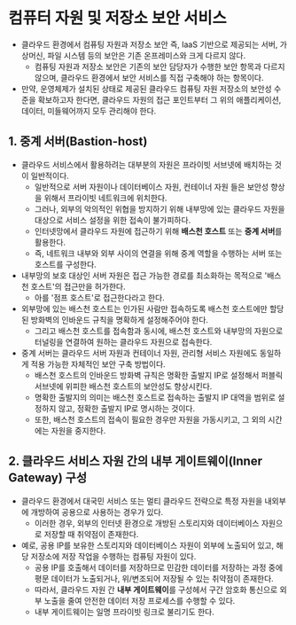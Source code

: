 # 컴퓨터 자원 및 저장소 보안 서비스
- 클라우드 환경에서 컴퓨팅 자원과 저장소 보안 즉, IaaS 기반으로 제공되는 서버, 가상머신, 파일 시스템 등의 보안은 기존 온프레미스와 크게 다르지 않다.
  - 컴퓨팅 자원과 저장소 보안은 기존의 보안 담당자가 수행한 보안 항목과 다르지 않으며, 클라우드 환경에서 보안 서비스를 직접 구축해야 하는 항목이다.
- 만약, 운영체제가 설치된 상태로 제공된 클라우드 컴퓨팅 자원 저장소의 보안성 수준을 확보하고자 한다면, 클라우드 자원의 접근 포인트부터 그 위의 애플리케이션, 데이터, 미들웨어까지 모두 관리해야 한다.

## 1. 중계 서버(Bastion-host)
- 클라우드 서비스에서 활용하려는 대부분의 자원은 프라이빗 서브넷에 배치하는 것이 일반적이다.
  - 일반적으로 서버 자원이나 데이터베이스 자원, 컨테이너 자원 들은 보안성 향상을 위해서 프라이빗 네트워크에 위치한다.
  - 그러나, 외부의 악의적인 위협을 방지하기 위해 내부망에 있는 클라우드 자원을 대상으로 서비스 설정을 위한 접속이 불가피하다.
  - 인터넷망에서 클라우드 자원에 접근하기 위해 **배스천 호스트** 또는 **중계 서버**를 활용한다.
  - 즉, 네트워크 내부와 외부 사이의 연결을 위해 중계 역할을 수행하는 서버 또는 호스트를 구성한다.
- 내부망의 보호 대상인 서버 자원은 접근 가능한 경로를 최소화하는 목적으로 '배스천 호스트'의 접근만을 허가한다.
  - 아를 '점프 호스트'로 접근한다라고 한다.
- 외부망에 있는 배스천 호스트는 인가된 사람만 접속하도록 배스천 호스트에만 할당된 방화벽의 인바운드 규칙을 명확하게 설정해주어야 한다.
  - 그리고 배스천 호스트를 접속함과 동시에, 배스천 호스트와 내부망의 자원으로 터널링을 연결하여 원하는 클라우드 자원으로 접속한다.
- 중계 서버는 클라우드 서버 자원과 컨테이너 자원, 관리형 서비스 자원에도 동일하게 적용 가능한 자체적인 보안 구축 방법이다.
  - 배스천 호스트의 인바운드 방화벽 규칙은 명확한 출발지 IP로 설정해서 퍼블릭 서브넷에 위피한 배스천 호스트의 보안성도 향상시킨다.
  - 명확한 출발지의 의미는 배스천 호스트로 접속하는 출발지 IP 대역을 범위로 설정하지 않고, 정확한 출발지 IP로 명시하는 것이다.
  - 또한, 배스천 호스트의 접속이 필요한 경우만 자원을 가동시키고, 그 외의 시간에는 자원을 중지한다.

## 2. 클라우드 서비스 자원 간의 내부 게이트웨이(Inner Gateway) 구성
- 클라우드 환경에서 대국민 서비스 또는 멀티 클라우드 전략으로 특정 자원을 내외부에 개방하여 공용으로 사용하는 경우가 있다.
  - 이러한 경우, 외부의 인터넷 환경으로 개방된 스토리지와 데이터베이스 자원으로 저장할 때 취약점이 존재한다.
- 예로, 공용 IP를 보유한 스토리지와 데이터베이스 자원이 외부에 노출되어 있고, 해당 저장소에 저장 작업을 수행하는 컴퓨팅 자원이 있다.
  - 공용 IP를 호출해서 데이터를 저장하므로 민감한 데이터를 저장하는 과정 중에 평문 데이터가 노출되거나, 위/변조되어 저장될 수 있는 취약점이 존재한다.
  - 따라서, 클라우드 자원 간 **내부 게이트웨이**를 구성헤서 구간 암호화 통신으로 외부 노출을 줄여 안전한 데이터 저장 프로세스를 수행할 수 있다.
  - 내부 게이트웨이는 일명 프라이빗 링크로 불리기도 한다.